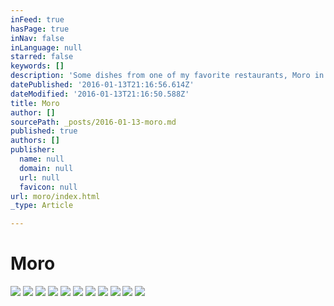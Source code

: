 ```yaml
---
inFeed: true
hasPage: true
inNav: false
inLanguage: null
starred: false
keywords: []
description: 'Some dishes from one of my favorite restaurants, Moro in Exmouth Market, London'
datePublished: '2016-01-13T21:16:56.614Z'
dateModified: '2016-01-13T21:16:50.588Z'
title: Moro
author: []
sourcePath: _posts/2016-01-13-moro.md
published: true
authors: []
publisher:
  name: null
  domain: null
  url: null
  favicon: null
url: moro/index.html
_type: Article

---
```

# Moro
![](https://the-grid-user-content.s3-us-west-2.amazonaws.com/2d8c4c95-0d98-4604-9677-bf6ae1865598.JPG)
![](https://the-grid-user-content.s3-us-west-2.amazonaws.com/7bf0ab1a-0690-4e10-b65e-31eed0dc0270.JPG)
![](https://the-grid-user-content.s3-us-west-2.amazonaws.com/1ff23e9c-f4ef-4057-b5f3-e18d972c8f8d.JPG)
![](https://the-grid-user-content.s3-us-west-2.amazonaws.com/b4246bc5-dc14-4e46-820a-61f5b360498e.JPG)
![](https://the-grid-user-content.s3-us-west-2.amazonaws.com/1d1206e1-42cb-45bb-8667-f4769af6ec99.JPG)
![](https://the-grid-user-content.s3-us-west-2.amazonaws.com/b0c89066-f0e1-4450-858c-7939647d0ac7.JPG)
![](https://the-grid-user-content.s3-us-west-2.amazonaws.com/4cf3709a-086e-4008-9e28-e0473c529b58.JPG)
![](https://the-grid-user-content.s3-us-west-2.amazonaws.com/24c84406-883f-492f-b86e-da341a01a4b7.JPG)
![](https://the-grid-user-content.s3-us-west-2.amazonaws.com/0c57abb2-2194-41d2-86a5-265f12032745.JPG)
![](https://the-grid-user-content.s3-us-west-2.amazonaws.com/47313289-8941-4273-aa71-775c26e66f08.JPG)
![](https://the-grid-user-content.s3-us-west-2.amazonaws.com/342b7505-c43c-4cb4-a20b-e62a5b5f37f1.JPG)